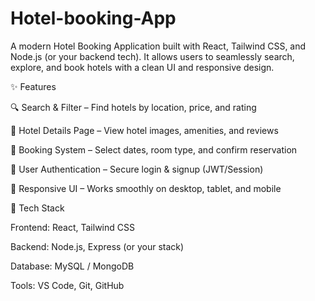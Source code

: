 # Hotel-booking-App
A modern Hotel Booking Application built with React, Tailwind CSS, and Node.js (or your backend tech).
It allows users to seamlessly search, explore, and book hotels with a clean UI and responsive design.

✨ Features

🔍 Search & Filter – Find hotels by location, price, and rating

🏨 Hotel Details Page – View hotel images, amenities, and reviews

📅 Booking System – Select dates, room type, and confirm reservation

👤 User Authentication – Secure login & signup (JWT/Session)

📱 Responsive UI – Works smoothly on desktop, tablet, and mobile

🚀 Tech Stack

Frontend: React, Tailwind CSS

Backend: Node.js, Express (or your stack)

Database: MySQL / MongoDB

Tools: VS Code, Git, GitHub
